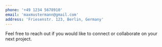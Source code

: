```yaml
---
phone: '+49 1234 5678910'
email: 'maxmustermann@gmail.com'
address: 'Friesenstr. 123, Berlin, Germany'
---
```


Feel free to reach out if you would like to connect or collaborate on your next project.
